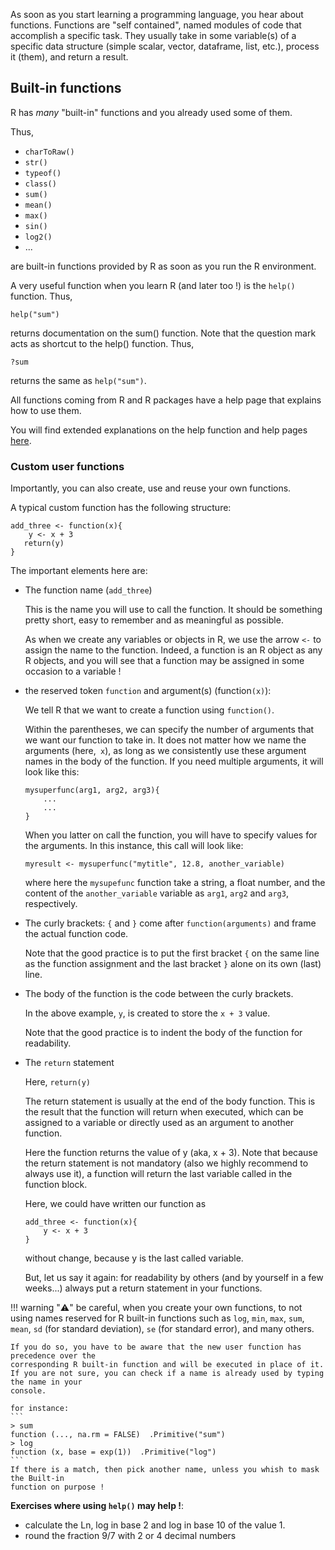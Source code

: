 As soon as you start learning a programming language, you hear about functions. Functions
are "self contained", named modules of code that accomplish a specific task. They usually
take in some variable(s) of a specific data structure (simple scalar, vector, dataframe,
list, etc.), process it (them), and return a result.

## Built-in functions

R has _many_ "built-in" functions and you already used some of them.

Thus,

- `charToRaw()`
- `str()`
- `typeof()`
- `class()`
- `sum()`
- `mean()`
- `max()`
- `sin()`
- `log2()`
- ...

are built-in functions provided by R as soon as you run the R environment.

A very useful function when you learn R (and later too !) is the `help()` function. Thus,
```
help("sum")
```
returns documentation on the sum() function. Note that the question mark acts as shortcut
to the help() function. Thus,
```
?sum
```
returns the same as `help("sum")`.

All functions coming from R and R packages have a help page that explains how to use them.

You will find extended explanations on the help function and help pages
[here](https://rstudio-education.github.io/hopr/packages.html#getting-help-with-help-pages).

### Custom user functions

Importantly, you can also create, use and reuse your own functions.

A typical custom function has the following structure:


```
add_three <- function(x){
    y <- x + 3
   return(y)
}
```


The important elements here are:

- The function name (`add_three`)
    
    This is the name you will use to call the function. It should be something pretty short,
    easy to remember and as meaningful as possible.
    
    As when we create any variables or objects in R, we use the arrow `<-` to assign the
    name to the function. Indeed, a function is an R object as any R objects, and you will
    see that a function may be assigned in some occasion to a variable !
    
- the reserved token `function` and argument(s) (function`(x)`):
    
    We tell R that we want to create a function using `function()`.
    
    Within the parentheses, we can specify the number of arguments that we want our
    function to take in. It does not matter how we name the arguments (here,` x`), as
    long as we consistently use these argument names in the body of the function.
    If you need multiple arguments, it will look like this:
    ```
    mysuperfunc(arg1, arg2, arg3){
        ...
        ...
    }
    ```
    
    When you latter on call the function, you will have to specify values for the
    arguments. In this instance, this call will look like:
    ```
    myresult <- mysuperfunc("mytitle", 12.8, another_variable)
    ```
    where here the `mysupefunc` function take a string, a float number, and the content of
    the `another_variable` variable as `arg1`, `arg2` and `arg3`, respectively.
    
- The curly brackets: `{` and `}` come after `function(arguments)` and frame the
  actual function code.
    
    Note that the good practice is to put the first bracket `{` on the same line as the
    function assignment and the last bracket `}` alone on its own (last) line.
    
-  The body of the function is the code between the curly brackets.
    
    In the above example, `y`, is created to store the `x + 3` value.
    
    Note that the good practice is to indent the body of the function for readability.
    
    
- The `return` statement
    
    Here, `return(y)`
    
    The return statement is usually at the end of the body function. This is the result
    that the function will return when executed, which can be assigned to a variable or
    directly used as an argument to another function.
    
    Here the function returns the value of y (aka, x + 3). Note that because the return
    statement is not mandatory (also we highly recommend to always use it), a function
    will return the last variable called in the function block.
    
    Here, we could have written our function as
    ```
    add_three <- function(x){
        y <- x + 3
    }
    ```
    without change, because y is the last called variable.
    
    But, let us say it again: for readability by others (and by yourself in a few weeks...)
    always put a return statement in your functions.


!!! warning ":warning:"
    be careful, when you create your own functions, to not using names reserved for R
    built-in functions such as `log`, `min`, `max`, `sum`, `mean`, `sd`
    (for standard deviation), `se` (for standard error), and many others.
    
    If you do so, you have to be aware that the new user function has precedence over the
    corresponding R built-in function and will be executed in place of it.
    If you are not sure, you can check if a name is already used by typing the name in your
    console.
    
    for instance:
    ```
    > sum
    function (..., na.rm = FALSE)  .Primitive("sum")
    > log
    function (x, base = exp(1))  .Primitive("log")
    ```
    If there is a match, then pick another name, unless you whish to mask the Built-in
    function on purpose !

**Exercises where using `help()` may help !**: 

- calculate the Ln, log in base 2 and log in base 10 of the value 1.
- round the fraction 9/7 with 2 or 4 decimal numbers
